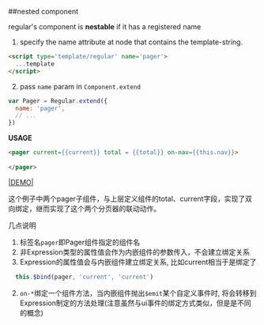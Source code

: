 ##nested component

regular's component is __nestable__ if it has a registered name


1. specify the name attribute at node that contains the template-string.

  ```html
  <script type='template/regular' name='pager'>
    ...template
  </script> 
  ```
2. pass `name` param in `Component.extend`
  ```javascript
  var Pager = Regular.extend({
    name: 'pager',
    // ...
  })
  ```

__USAGE__

```html
<pager current={{current}} total = {{total}} on-nav={{this.nav}}>
  
</pager>
```

[|DEMO|](http://jsfiddle.net/leeluolee/DCFXn/)


这个例子中两个pager子组件，与上层定义组件的total、current字段，实现了双向绑定，继而实现了这个两个分页器的联动动作。


几点说明

1. 标签名`pager`即Pager组件指定的组件名
2. 非Expression类型的属性值会作为内嵌组件的参数传入，不会建立绑定关系
3. Expression的属性值会与内嵌组件建立绑定关系, 比如current相当于是绑定了
  ```javascript
    this.$bind(pager, 'current', 'current')
  ```
2. `on-*`绑定一个组件方法，当内嵌组件抛出`$emit`某个自定义事件时, 将会转移到Expression制定的方法处理(注意虽然与ui事件的绑定方式类似，但是是不同的概念)


